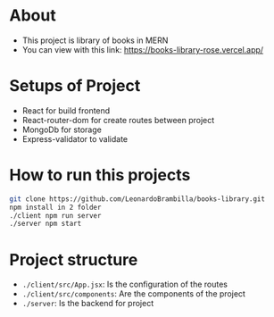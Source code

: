 # About 
- This project is library of books in MERN
- You can view with this link: https://books-library-rose.vercel.app/

# Setups of Project
- React for build frontend
- React-router-dom for create routes between project
- MongoDb for storage
- Express-validator to validate 

# How to run this projects
```sh
git clone https://github.com/LeonardoBrambilla/books-library.git
npm install in 2 folder
./client npm run server
./server npm start
```

# Project structure
- `./client/src/App.jsx`: Is the configuration of the routes
- `./client/src/components`: Are the components of the project
- `./server`: Is the backend for project


